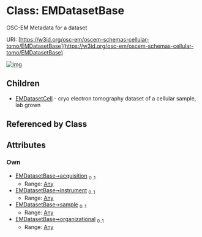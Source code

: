 
# Class: EMDatasetBase

OSC-EM Metadata for a dataset

URI: [https://w3id.org/osc-em/oscem-schemas-cellular-tomo/EMDatasetBase](https://w3id.org/osc-em/oscem-schemas-cellular-tomo/EMDatasetBase)


[![img](https://yuml.me/diagram/nofunky;dir:TB/class/[EMDatasetCell],[Any]<organizational%200..1-++[EMDatasetBase],[Any]<sample%200..1-++[EMDatasetBase],[Any]<instrument%200..1-++[EMDatasetBase],[Any]<acquisition%200..1-++[EMDatasetBase],[EMDatasetBase]^-[EMDatasetCell],[Any])](https://yuml.me/diagram/nofunky;dir:TB/class/[EMDatasetCell],[Any]<organizational%200..1-++[EMDatasetBase],[Any]<sample%200..1-++[EMDatasetBase],[Any]<instrument%200..1-++[EMDatasetBase],[Any]<acquisition%200..1-++[EMDatasetBase],[EMDatasetBase]^-[EMDatasetCell],[Any])

## Children

 * [EMDatasetCell](EMDatasetCell.md) - cryo electron tomography dataset of a cellular sample, lab grown

## Referenced by Class


## Attributes


### Own

 * [EMDatasetBase➞acquisition](EMDatasetBase_acquisition.md)  <sub>0..1</sub>
     * Range: [Any](Any.md)
 * [EMDatasetBase➞instrument](EMDatasetBase_instrument.md)  <sub>0..1</sub>
     * Range: [Any](Any.md)
 * [EMDatasetBase➞sample](EMDatasetBase_sample.md)  <sub>0..1</sub>
     * Range: [Any](Any.md)
 * [EMDatasetBase➞organizational](EMDatasetBase_organizational.md)  <sub>0..1</sub>
     * Range: [Any](Any.md)
